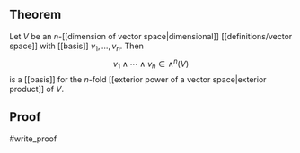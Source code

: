 ## Theorem
Let $V$ be an $n$-[[dimension of vector space|dimensional]] [[definitions/vector space]] with [[basis]] $v_1,\dots, v_n$. Then $$v_1\wedge\cdots\wedge v_n \in \wedge^n(V)$$ is a [[basis]] for the $n$-fold [[exterior power of a vector space|exterior product]] of $V$.
## Proof
#write_proof 